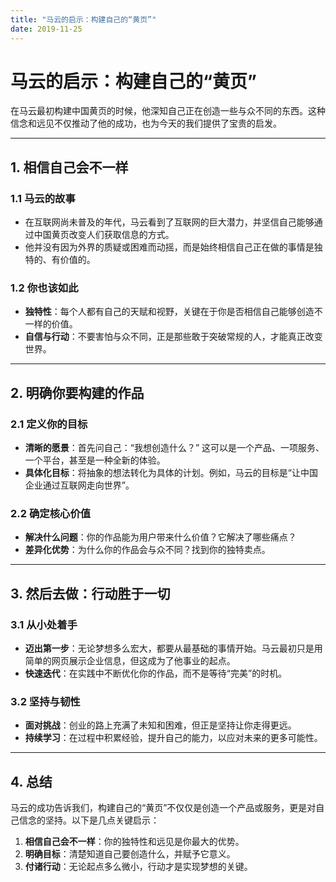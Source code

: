 ```yaml
---
title: "马云的启示：构建自己的“黄页”"
date: 2019-11-25
---
```


# 马云的启示：构建自己的“黄页”

在马云最初构建中国黄页的时候，他深知自己正在创造一些与众不同的东西。这种信念和远见不仅推动了他的成功，也为今天的我们提供了宝贵的启发。

---

## 1. **相信自己会不一样**

### 1.1 马云的故事
- 在互联网尚未普及的年代，马云看到了互联网的巨大潜力，并坚信自己能够通过中国黄页改变人们获取信息的方式。
- 他并没有因为外界的质疑或困难而动摇，而是始终相信自己正在做的事情是独特的、有价值的。

### 1.2 你也该如此
- **独特性**：每个人都有自己的天赋和视野，关键在于你是否相信自己能够创造不一样的价值。
- **自信与行动**：不要害怕与众不同，正是那些敢于突破常规的人，才能真正改变世界。

---

## 2. **明确你要构建的作品**

### 2.1 定义你的目标
- **清晰的愿景**：首先问自己：“我想创造什么？” 这可以是一个产品、一项服务、一个平台，甚至是一种全新的体验。
- **具体化目标**：将抽象的想法转化为具体的计划。例如，马云的目标是“让中国企业通过互联网走向世界”。

### 2.2 确定核心价值
- **解决什么问题**：你的作品能为用户带来什么价值？它解决了哪些痛点？
- **差异化优势**：为什么你的作品会与众不同？找到你的独特卖点。

---

## 3. **然后去做：行动胜于一切**

### 3.1 从小处着手
- **迈出第一步**：无论梦想多么宏大，都要从最基础的事情开始。马云最初只是用简单的网页展示企业信息，但这成为了他事业的起点。
- **快速迭代**：在实践中不断优化你的作品，而不是等待“完美”的时机。

### 3.2 坚持与韧性
- **面对挑战**：创业的路上充满了未知和困难，但正是坚持让你走得更远。
- **持续学习**：在过程中积累经验，提升自己的能力，以应对未来的更多可能性。

---

## 4. **总结**

马云的成功告诉我们，构建自己的“黄页”不仅仅是创造一个产品或服务，更是对自己信念的坚持。以下是几点关键启示：
1. **相信自己会不一样**：你的独特性和远见是你最大的优势。
2. **明确目标**：清楚知道自己要创造什么，并赋予它意义。
3. **付诸行动**：无论起点多么微小，行动才是实现梦想的关键。